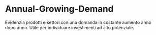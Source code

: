 # Annual-Growing-Demand
Evidenzia prodotti e settori con una domanda in costante aumento anno dopo anno. Utile per individuare investimenti ad alto potenziale.
